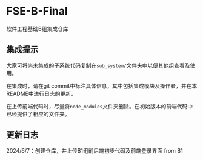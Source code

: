 # FSE-B-Final
软件工程基础B组集成仓库

## 集成提示

大家可将尚未集成的子系统代码复制在`sub_system/`文件夹中以便其他组查看及使用。

在集成时，请在git commit中标注具体信息，其中包括集成模块及操作者，并在本README中进行日志的更新。

在上传前端代码时，尽量将`node_modules`文件夹删除。在初始版本的前端代码中已经提供了相应的文件夹。

## 更新日志

2024/6/7：创建仓库，并上传B1组前后端初步代码及前端登录界面 from B1